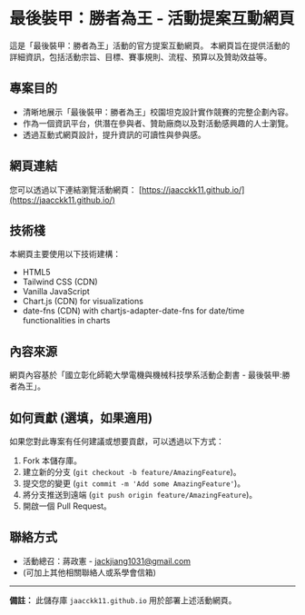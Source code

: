 # 最後裝甲：勝者為王 - 活動提案互動網頁

這是「最後裝甲：勝者為王」活動的官方提案互動網頁。
本網頁旨在提供活動的詳細資訊，包括活動宗旨、目標、賽事規則、流程、預算以及贊助效益等。

## 專案目的

* 清晰地展示「最後裝甲：勝者為王」校園坦克設計實作競賽的完整企劃內容。
* 作為一個資訊平台，供潛在參與者、贊助廠商以及對活動感興趣的人士瀏覽。
* 透過互動式網頁設計，提升資訊的可讀性與參與感。

## 網頁連結

您可以透過以下連結瀏覽活動網頁：
[https://jaacckk11.github.io/](https://jaacckk11.github.io/)

## 技術棧

本網頁主要使用以下技術建構：

* HTML5
* Tailwind CSS (CDN)
* Vanilla JavaScript
* Chart.js (CDN) for visualizations
* date-fns (CDN) with chartjs-adapter-date-fns for date/time functionalities in charts

## 內容來源

網頁內容基於「國立彰化師範大學電機與機械科技學系活動企劃書 - 最後裝甲:勝者為王」。

## 如何貢獻 (選填，如果適用)

如果您對此專案有任何建議或想要貢獻，可以透過以下方式：

1.  Fork 本儲存庫。
2.  建立新的分支 (`git checkout -b feature/AmazingFeature`)。
3.  提交您的變更 (`git commit -m 'Add some AmazingFeature'`)。
4.  將分支推送到遠端 (`git push origin feature/AmazingFeature`)。
5.  開啟一個 Pull Request。

## 聯絡方式

* 活動總召：蔣政憲 - jackjiang1031@gmail.com
* (可加上其他相關聯絡人或系學會信箱)

---

**備註：** 此儲存庫 `jaacckk11.github.io` 用於部署上述活動網頁。

